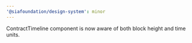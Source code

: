 ```yaml
---
'@siafoundation/design-system': minor
---
```


ContractTimeline component is now aware of both block height and time units.
